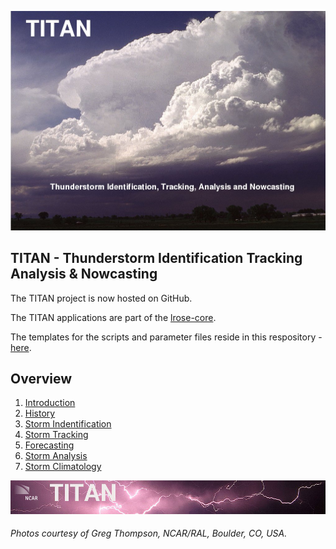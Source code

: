 ![front page](./docs/images/titan_front_page.jpg)

## TITAN - Thunderstorm Identification Tracking Analysis & Nowcasting

The TITAN project is now hosted on GitHub.

The TITAN applications are part of the [lrose-core](https://github.com/NCAR/lrose-core).

The templates for the scripts and parameter files reside in this respository - [here](./templates).

## Overview

1. [Introduction](./docs/topics/introduction.md)
2. [History](#history)
3. [Storm Indentification](#storm_identification)
4. [Storm Tracking](#storm_tracking)
5. [Forecasting](#forecasting)
6. [Storm Analysis](#storm_analysis)
7. [Storm Climatology](#storm_climatology)

![header with logo](./docs/images/titan-header_logo.jpg)

###### Photos courtesy of Greg Thompson, NCAR/RAL, Boulder, CO, USA.


